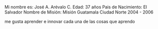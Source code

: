Mi nombre es: José A. Arévalo C.
Edad: 37 años
Pais de Nacimiento: El Salvador
Nombre de Misión: Misión Guatamala Ciudad Norte 2004 - 2006 

me gusta aprender e innovar cada una de las cosas que aprendo